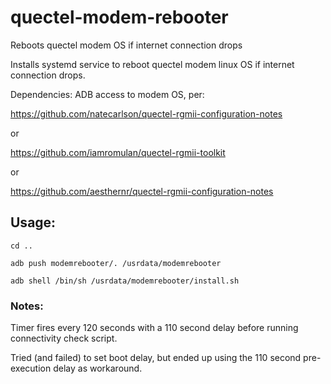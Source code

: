 # quectel-modem-rebooter
Reboots quectel modem OS if internet connection drops

Installs systemd service to reboot quectel modem linux OS if internet connection drops.

Dependencies: 
ADB access to modem OS, per: 

https://github.com/natecarlson/quectel-rgmii-configuration-notes

or

https://github.com/iamromulan/quectel-rgmii-toolkit

or

https://github.com/aesthernr/quectel-rgmii-configuration-notes


## Usage:
```
cd ..

adb push modemrebooter/. /usrdata/modemrebooter

adb shell /bin/sh /usrdata/modemrebooter/install.sh
```

### Notes:

Timer fires every 120 seconds with a 110 second delay before running connectivity check script. 

Tried (and failed) to set boot delay, but ended up using the 110 second pre-execution delay as workaround.
